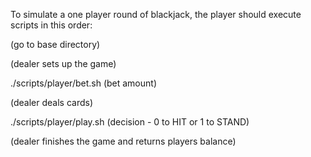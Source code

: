 To simulate a one player round of blackjack, the player should execute scripts in this order:

(go to base directory)

(dealer sets up the game)

./scripts/player/bet.sh (bet amount)

(dealer deals cards)

./scripts/player/play.sh (decision - 0 to HIT or 1 to STAND)

(dealer finishes the game and returns players balance)
